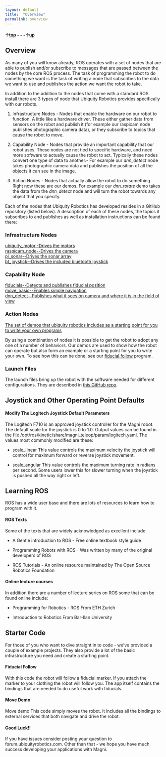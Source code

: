 ```yaml
---
layout: default
title:  "Overview"
permalink: overview
---
```


#### &uarr;[top](https://ubiquityrobotics.github.io/learn/) - - -&uarr;[up](ix_programming)

## Overview

As many of you will know already, ROS operates with a set of nodes that are able to publish and/or subscribe to messages that are passed between the nodes by the core ROS process. The task of programming the robot to do something we want is the task of writing a node that subscribes to the data we want to use and publishes the action we want the robot to take.

In addition to the addition to the nodes that come with a standard ROS install there are 3 types of node that Ubiquity Robotics provides specifically with our robots.

1) Infrastructure Nodes  - Nodes that enable the hardware on our robot to function. A little like a hardware driver. These either gather data from sensors on the robot and publish it (for example our raspicam node publishes photographic camera data), or they subscribe to topics that cause the robot to move.

2) Capability Node - Nodes that provide an important capability that our robot uses. These nodes are not tied to specific hardware, and need more software to actually cause the robot to act. Typically these nodes convert one type of data to another.- For example our *dnn_detect* node takes photographic camera data and publishes the position of all the objects it can see in the image.

3) Action Nodes - Nodes that actually allow the robot to do something. Right now these are our demos. For example our *dnn_rotate* demo takes the data from the *dnn_detect* node and will turn the robot towards any object that you specify.

Each of the nodes that Ubiquity Robotics has developed resides in a GitHub repository (listed below). A description of each of these nodes, the topics it subscribes to and publishes as well as installation instructions can be found there:

### Infrastructure Nodes  
[ubiquity_motor -Drives the motors](https://github.com/UbiquityRobotics/ubiquity_motor)   
[raspicam_node--Drives the camera](https://github.com/UbiquityRobotics/raspicam_node)  
[pi_sonar--Drives the sonar array](https://github.com/UbiquityRobotics/pi_sonar)             
[bt_joystick--Drives the included bluetooth joystick](https://github.com/UbiquityRobotics/bt_joystick)  

### Capability Node
[fiducials--Detects and publishes fiducial position](https://github.com/UbiquityRobotics/fiducials)    
[move_basic--Enables simple navigation](https://github.com/UbiquityRobotics/move_basic)  
[dnn_detect--Publishes what it sees on camera and where it is in the field of view](https://github.com/UbiquityRobotics/dnn_detect)

### Action Nodes
[The set of demos that ubiquity robotics includes as a starting point for you to write your own programs](https://github.com/UbiquityRobotics/demos)   

By using a combination of nodes it is possible to get the robot to adopt any one of a number of behaviors. Our demos are used to show how the robot can operate but also form an example or a starting point for you to write your own. To see how this can be done, see our [fiducial follow](fiducial_follow_app) program.

### Launch Files

The launch files bring up the robot with the software needed for different configurations.  They are described in [this GitHub repo](https://github.com/UbiquityRobotics/magni_robot/blob/indigo-devel/README.md).

## Joystick and Other Operating Point Defaults

#### Modify The Logitech Joystick Default Parameters

The Logitech F710 is an approved joystick controller for the Magni robot. The default scale for the joystick is 0 to 1.0. Output values can be found in the file /opt/ros/kinetic/share/magni_teleop/param/logitech.yaml. The values most commonly modified are these:

* scale_linear     This value controls the maximum velocity the joystick will control for maximum forward or reverse joystick movement.

* scale_angular    This value controls the maximum turning rate in radians per second.  Some users lower this for slower turning when the joystick is pushed all the way right or left.

## Learning ROS

ROS has a wide user base and there are lots of resources to learn how to program with it.
#### ROS Texts

Some of the texts that are widely acknowledged as excellent include:

* A Gentle introduction to ROS - Free online textbook style guide

* Programming Robots with ROS - Was written by many of the original developers of ROS

* ROS Tutorials - An online resource maintained by The Open Source Robotics Foundation

#### Online lecture courses

In addition there are a number of lecture series on ROS some that can be found online include:

* Programming for Robotics - ROS From ETH Zurich

* Introduction to Robotics From Bar-Ilan University

## Starter Code

For those of you who want to dive straight in to code - we’ve provided a couple of example projects. They also provide a lot of the basic infrastructure you need and create a starting point.
#### Fiducial Follow

With this code the robot will follow a fiducial marker. If you attach the marker to your clothing the robot will follow you. The app itself contains the bindings that are needed to do useful work with fiducials.
#### Move Demo

Move demo This code simply moves the robot. It includes all the bindings to external services that both navigate and drive the robot.
#### Good Luck!!

If you have issues consider posting your question to forum.ubiquityrobotics.com. Other than that - we hope you have much success developing your applications with Magni.
